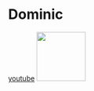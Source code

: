 # Dominic
[youtube](https://youtube.com)
<img src="https://media.tenor.com/Wp-jm3bd6VYAAAAd/sphere-inside-out.gif"
     width = "100"
     length = "auto" />
